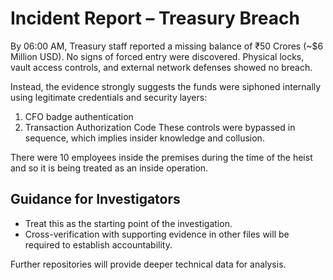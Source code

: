 # Incident Report – Treasury Breach  #

By 06:00 AM, Treasury staff reported a missing balance of ₹50 Crores (~$6 Million USD). No signs of forced entry were discovered. Physical locks, vault access controls, and external network defenses showed no breach.

Instead, the evidence strongly suggests the funds were siphoned internally using legitimate credentials and security layers: 
1. CFO badge authentication
2. Transaction Authorization Code 
These controls were bypassed in sequence, which implies insider knowledge and collusion.

There were 10 employees inside the premises during the time of the heist and so it is being treated as an inside operation.


## Guidance for Investigators ##

- Treat this as the starting point of the investigation.
- Cross-verification with supporting evidence in other files will be required to establish accountability.

Further repositories will provide deeper technical data for analysis.
